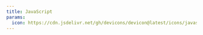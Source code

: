 ```yaml
---
title: JavaScript
params:
  icon: https://cdn.jsdelivr.net/gh/devicons/devicon@latest/icons/javascript/javascript-original.svg
---
```

